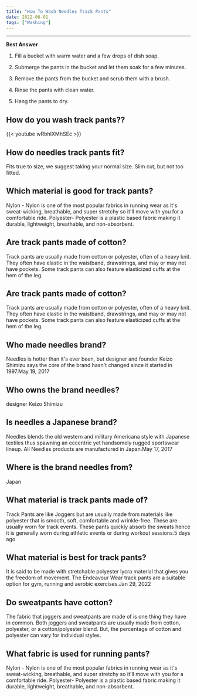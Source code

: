 ```yaml
---
title: "How To Wash Needles Track Pants"
date: 2022-06-01
tags: ["Washing"]
---
```


---
**Best Answer**


1. Fill a bucket with warm water and a few drops of dish soap.

2. Submerge the pants in the bucket and let them soak for a few minutes.

3. Remove the pants from the bucket and scrub them with a brush.

4. Rinse the pants with clean water.

5. Hang the pants to dry.

## How do you wash track pants??

{{< youtube wRbhIXMhSEc >}}

## How do needles track pants fit?
Fits true to size, we suggest taking your normal size. Slim cut, but not too fitted.

## Which material is good for track pants?
Nylon - Nylon is one of the most popular fabrics in running wear as it's sweat-wicking, breathable, and super stretchy so it'll move with you for a comfortable ride. Polyester- Polyester is a plastic based fabric making it durable, lightweight, breathable, and non-absorbent.

## Are track pants made of cotton?
Track pants are usually made from cotton or polyester, often of a heavy knit. They often have elastic in the waistband, drawstrings, and may or may not have pockets. Some track pants can also feature elasticized cuffs at the hem of the leg.

## Are track pants made of cotton?
Track pants are usually made from cotton or polyester, often of a heavy knit. They often have elastic in the waistband, drawstrings, and may or may not have pockets. Some track pants can also feature elasticized cuffs at the hem of the leg.

## Who made needles brand?
Needles is hotter than it's ever been, but designer and founder Keizo Shimizu says the core of the brand hasn't changed since it started in 1997.May 19, 2017

## Who owns the brand needles?
designer Keizo Shimizu

## Is needles a Japanese brand?
Needles blends the old western and military Americana style with Japanese textiles thus spawning an eccentric yet handsomely rugged sportswear lineup. All Needles products are manufactured in Japan.May 17, 2017

## Where is the brand needles from?
Japan

## What material is track pants made of?
Track Pants are like Joggers but are usually made from materials like polyester that is smooth, soft, comfortable and wrinkle-free. These are usually worn for track events. These pants quickly absorb the sweats hence it is generally worn during athletic events or during workout sessions.5 days ago

## What material is best for track pants?
It is said to be made with stretchable polyester lycra material that gives you the freedom of movement. The Endeavour Wear track pants are a suitable option for gym, running and aerobic exercises.Jan 29, 2022

## Do sweatpants have cotton?
The fabric that joggers and sweatpants are made of is one thing they have in common. Both joggers and sweatpants are usually made from cotton, polyester, or a cotton/polyester blend. But, the percentage of cotton and polyester can vary for individual styles.

## What fabric is used for running pants?
Nylon - Nylon is one of the most popular fabrics in running wear as it's sweat-wicking, breathable, and super stretchy so it'll move with you for a comfortable ride. Polyester- Polyester is a plastic based fabric making it durable, lightweight, breathable, and non-absorbent.

